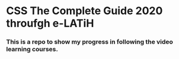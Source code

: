 # CSS The Complete Guide 2020 throufgh e-LATiH
### This is a repo to show my progress in following the video learning courses.
